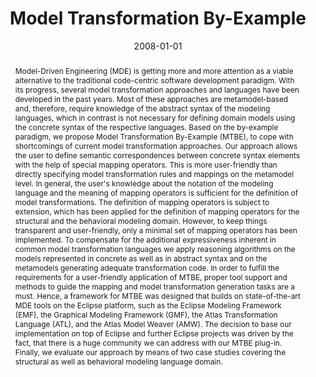 ---
abstract: Model-Driven Engineering (MDE) is getting more and more attention as a viable
  alternative to the traditional code-centric software development paradigm. With
  its progress, several model transformation approaches and languages have been developed
  in the past years. Most of these approaches are metamodel-based and, therefore,
  require knowledge of the abstract syntax of the modeling languages, which in contrast
  is not necessary for defining domain models using the concrete syntax of the respective
  languages.   Based on the by-example paradigm, we propose Model Transformation By-Example
  (MTBE), to cope with shortcomings of current model transformation approaches. Our
  approach allows the user to define semantic correspondences between concrete syntax
  elements with the help of special mapping operators. This is more user-friendly
  than directly specifying model transformation rules and mappings on the metamodel
  level. In general, the user's knowledge about the notation of the modeling language
  and the meaning of mapping operators is sufficient for the definition of model transformations.
  The definition of mapping operators is subject to extension, which has been applied
  for the definition of mapping operators for the structural and the behavioral modeling
  domain. However, to keep things transparent and user-friendly, only a minimal set
  of mapping operators has been implemented. To compensate for the additional expressiveness
  inherent in common model transformation languages we apply reasoning algorithms
  on the models represented in concrete as well as in abstract syntax and on the metamodels
  generating adequate transformation code.  In order to fulfill the requirements for
  a user-friendly application of MTBE, proper tool support and methods to guide the
  mapping and model transformation generation tasks are a must. Hence, a framework
  for MTBE was designed that builds on state-of-the-art MDE tools on the Eclipse platform,
  such as the Eclipse Modeling Framework (EMF), the  Graphical Modeling Framework
  (GMF), the Atlas Transformation Language (ATL), and the Atlas Model Weaver (AMW).
  The decision to base our implementation on top of Eclipse and further Eclipse projects
  was driven by the fact, that there is a huge community we can address with our MTBE
  plug-in.  Finally, we evaluate our approach by means of two case studies covering
  the structural as well as behavioral modeling language domain.
authors:
- Michael Strommer
date: '2008-01-01'
featured: false
links:
- name: Publik
  url: https://publik.tuwien.ac.at/showentry.php?ID=166165&lang=2
publication_types:
- '7'
publishDate: '2008-01-01'
title: Model Transformation By-Example
url_pdf: http://publik.tuwien.ac.at/files/PubDat_166165.pdf
---